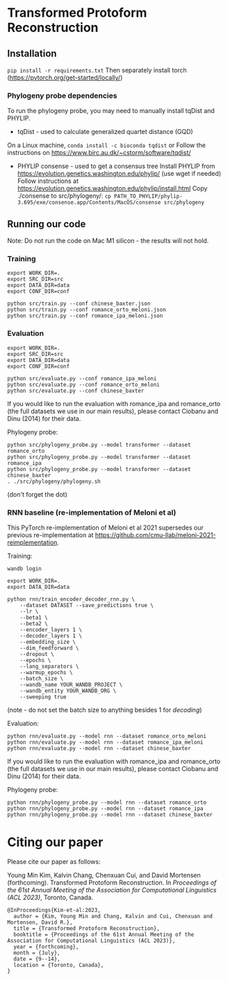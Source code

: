 # Transformed Protoform Reconstruction


## Installation
```pip install -r requirements.txt```
Then separately install torch (https://pytorch.org/get-started/locally/)

### Phylogeny probe dependencies

To run the phylogeny probe, you may need to manually install tqDist and PHYLIP.
* tqDist - used to calculate generalized quartet distance (GQD)

On a Linux machine,
```conda install -c bioconda tqdist```
or 
Follow the instructions on https://www.birc.au.dk/~cstorm/software/tqdist/

* PHYLIP consense - used to get a consensus tree
Install PHYLIP from https://evolution.genetics.washington.edu/phylip/ (use wget if needed)
Follow instructions at https://evolution.genetics.washington.edu/phylip/install.html
Copy ./consense to src/phylogeny/: ```cp PATH_TO_PHYLIP/phylip-3.695/exe/consense.app/Contents/MacOS/consense src/phylogeny```


## Running our code
Note: Do not run the code on Mac M1 silicon - the results will not hold. 

### Training
```
export WORK_DIR=.           
export SRC_DIR=src
export DATA_DIR=data
export CONF_DIR=conf

python src/train.py --conf chinese_baxter.json
python src/train.py --conf romance_orto_meloni.json
python src/train.py --conf romance_ipa_meloni.json
```

### Evaluation
```
export WORK_DIR=.           
export SRC_DIR=src
export DATA_DIR=data
export CONF_DIR=conf

python src/evaluate.py --conf romance_ipa_meloni
python src/evaluate.py --conf romance_orto_meloni
python src/evaluate.py --conf chinese_baxter
```
If you would like to run the evaluation with romance_ipa and romance_orto (the full datasets we use in our main results), please contact Ciobanu and Dinu (2014) for their data. 


Phylogeny probe:
```
python src/phylogeny_probe.py --model transformer --dataset romance_orto
python src/phylogeny_probe.py --model transformer --dataset romance_ipa
python src/phylogeny_probe.py --model transformer --dataset chinese_baxter
. ./src/phylogeny/phylogeny.sh
```
(don't forget the dot)


### RNN baseline (re-implementation of Meloni et al)
This PyTorch re-implementation of Meloni et al 2021 supersedes our previous re-implementation at https://github.com/cmu-llab/meloni-2021-reimplementation.


Training:
```
wandb login

export WORK_DIR=.
export DATA_DIR=data

python rnn/train_encoder_decoder_rnn.py \
    --dataset DATASET --save_predictions true \
    --lr \
    --beta1 \
    --beta2 \
    --encoder_layers 1 \
    --decoder_layers 1 \
    --embedding_size \
    --dim_feedforward \
    --dropout \
    --epochs \
    --lang_separators \
    --warmup_epochs \
    --batch_size \
    --wandb_name YOUR_WANDB_PROJECT \
    --wandb_entity YOUR_WANDB_ORG \
    --sweeping true
```
(note - do not set the batch size to anything besides 1 for *decoding*)


Evaluation:
```
python rnn/evaluate.py --model rnn --dataset romance_orto_meloni
python rnn/evaluate.py --model rnn --dataset romance_ipa_meloni
python rnn/evaluate.py --model rnn --dataset chinese_baxter
```
If you would like to run the evaluation with romance_ipa and romance_orto (the full datasets we use in our main results), please contact Ciobanu and Dinu (2014) for their data. 



Phylogeny probe:
```
python rnn/phylogeny_probe.py --model rnn --dataset romance_orto
python rnn/phylogeny_probe.py --model rnn --dataset romance_ipa
python rnn/phylogeny_probe.py --model rnn --dataset chinese_baxter
```


# Citing our paper

Please cite our paper as follows:

Young Min Kim, Kalvin Chang, Chenxuan Cui, and David Mortensen (forthcoming). Transformed Protoform Reconstruction. In *Proceedings of the 61st Annual Meeting of the Association for Computational Linguistics (ACL 2023)*, Toronto, Canada.


```
@InProceedings{Kim-et-al:2023,
  author = {Kim, Young Min and Chang, Kalvin and Cui, Chenxuan and Mortensen, David R.},
  title = {Transformed Protoform Reconstruction},
  booktitle = {Proceedings of the 61st Annual Meeting of the Association for Computational Linguistics (ACL 2023)},
  year = {forthcoming},
  month = {July},
  date = {9--14},
  location = {Toronto, Canada},
}
```
